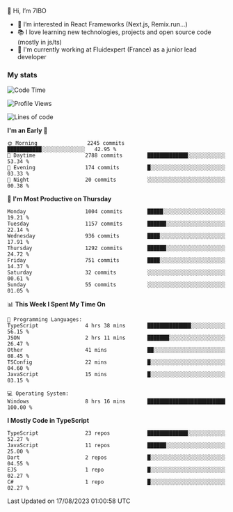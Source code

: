 👋 Hi, I’m 7IBO

- 👀 I’m interested in React Frameworks (Next.js, Remix.run...)
- 📚 I love learning new technologies, projects and open source code (mostly in js/ts)
- 💼 I'm currently working at Fluidexpert (France) as a junior lead developer

### My stats
<!--START_SECTION:waka-->
![Code Time](http://img.shields.io/badge/Code%20Time-136%20hrs%2035%20mins-blue)

![Profile Views](http://img.shields.io/badge/Profile%20Views-0-blue)

![Lines of code](https://img.shields.io/badge/From%20Hello%20World%20I%27ve%20Written-6.8%20million%20lines%20of%20code-blue)

**I'm an Early 🐤** 

```text
🌞 Morning                2245 commits        ███████████░░░░░░░░░░░░░░   42.95 % 
🌆 Daytime                2788 commits        █████████████░░░░░░░░░░░░   53.34 % 
🌃 Evening                174 commits         █░░░░░░░░░░░░░░░░░░░░░░░░   03.33 % 
🌙 Night                  20 commits          ░░░░░░░░░░░░░░░░░░░░░░░░░   00.38 % 
```
📅 **I'm Most Productive on Thursday** 

```text
Monday                   1004 commits        █████░░░░░░░░░░░░░░░░░░░░   19.21 % 
Tuesday                  1157 commits        ██████░░░░░░░░░░░░░░░░░░░   22.14 % 
Wednesday                936 commits         ████░░░░░░░░░░░░░░░░░░░░░   17.91 % 
Thursday                 1292 commits        ██████░░░░░░░░░░░░░░░░░░░   24.72 % 
Friday                   751 commits         ████░░░░░░░░░░░░░░░░░░░░░   14.37 % 
Saturday                 32 commits          ░░░░░░░░░░░░░░░░░░░░░░░░░   00.61 % 
Sunday                   55 commits          ░░░░░░░░░░░░░░░░░░░░░░░░░   01.05 % 
```


📊 **This Week I Spent My Time On** 

```text
💬 Programming Languages: 
TypeScript               4 hrs 38 mins       ██████████████░░░░░░░░░░░   56.15 % 
JSON                     2 hrs 11 mins       ███████░░░░░░░░░░░░░░░░░░   26.47 % 
Other                    41 mins             ██░░░░░░░░░░░░░░░░░░░░░░░   08.45 % 
TSConfig                 22 mins             █░░░░░░░░░░░░░░░░░░░░░░░░   04.60 % 
JavaScript               15 mins             █░░░░░░░░░░░░░░░░░░░░░░░░   03.15 % 

💻 Operating System: 
Windows                  8 hrs 16 mins       █████████████████████████   100.00 % 
```

**I Mostly Code in TypeScript** 

```text
TypeScript               23 repos            █████████████░░░░░░░░░░░░   52.27 % 
JavaScript               11 repos            ██████░░░░░░░░░░░░░░░░░░░   25.00 % 
Dart                     2 repos             █░░░░░░░░░░░░░░░░░░░░░░░░   04.55 % 
EJS                      1 repo              █░░░░░░░░░░░░░░░░░░░░░░░░   02.27 % 
C#                       1 repo              █░░░░░░░░░░░░░░░░░░░░░░░░   02.27 % 
```




 Last Updated on 17/08/2023 01:00:58 UTC
<!--END_SECTION:waka-->
